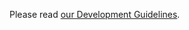 Please read [our Development Guidelines](https://zcash.readthedocs.io/en/latest/rtd_pages/development_guidelines.html).


